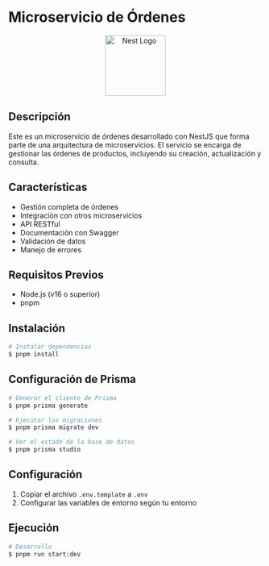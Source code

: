# Microservicio de Órdenes

<p align="center">
  <a href="http://nestjs.com/" target="blank"><img src="https://nestjs.com/img/logo-small.svg" width="120" alt="Nest Logo" /></a>
</p>

## Descripción

Este es un microservicio de órdenes desarrollado con NestJS que forma parte de una arquitectura de microservicios. El servicio se encarga de gestionar las órdenes de productos, incluyendo su creación, actualización y consulta.

## Características

- Gestión completa de órdenes
- Integración con otros microservicios
- API RESTful
- Documentación con Swagger
- Validación de datos
- Manejo de errores

## Requisitos Previos

- Node.js (v16 o superior)
- pnpm

## Instalación

```bash
# Instalar dependencias
$ pnpm install
```

## Configuración de Prisma

```bash
# Generar el cliente de Prisma
$ pnpm prisma generate

# Ejecutar las migraciones
$ pnpm prisma migrate dev

# Ver el estado de la base de datos
$ pnpm prisma studio
```

## Configuración

1. Copiar el archivo `.env.template` a `.env`
2. Configurar las variables de entorno según tu entorno

## Ejecución

```bash
# Desarrollo
$ pnpm run start:dev


